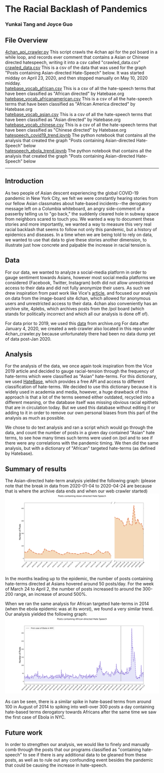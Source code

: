 # The Racial Backlash of Pandemics
### Yunkai Tang and Joyce Guo

## File Overview
[4chan_api_crawler.py](https://github.com/jguo13/ITFinalProject/blob/master/4chan_api_crawler.py)
This script crawls the 4chan api for the pol board in a while loop, and records ever comment that contains a Asian or Chinese directed hatespeech, writing it into a csv called "crawled_data.csv"
<br>
[crawled_data.csv](https://github.com/jguo13/ITFinalProject/blob/master/crawled_data.csv) This is a csv of the data that was used for the graph "Posts containing Asian-directed Hate-Speech" below. It was started midday on April 23, 2020, and then stopped manually on May 10, 2020 midday. 
<br>
[hatebase_vocab_african.csv](https://github.com/jguo13/ITFinalProject/blob/master/hatebase_vocab_african.csv) This is a csv of all the hate-speech terms that have been classified as "African directed" by Hatebase.org
<br>
[hatebase_vocab_africanamerican.csv](https://github.com/jguo13/ITFinalProject/blob/master/hatebase_vocab_africanamerican.csv) This is a csv of all the hate-speech terms that have been classified as "African America directed" by Hatebase.org
<br>
[hatebase_vocab_asian.csv](https://github.com/jguo13/ITFinalProject/blob/master/hatebase_vocab_asian.csv) This is a csv of all the hate-speech terms that have been classified as "Asian directed" by Hatebase.org
<br>
[hatebase_vocab_chinese.csv](https://github.com/jguo13/ITFinalProject/blob/master/hatebase_vocab_chinese.csv) This is a csv of all the hate-speech terms that have been classified as "Chinese directed" by Hatebase.org
<br>
[hatespeech_covid19_trend.ipynb](https://github.com/jguo13/ITFinalProject/blob/master/hatespeech_covid19_trend.ipynb) The python notebook that contains all the analysis that created the graph "Posts containing Asian-directed Hate-Speech" below
<br>
[hatespeech_ebola_trend.ipynb](https://github.com/jguo13/ITFinalProject/blob/master/hatespeech_ebola_trend.ipynb) The python notebook that contains all the analysis that created the graph "Posts containing Asian-directed Hate-Speech" below

---------------------------------------
## Introduction
As two people of Asian descent experiencing the global COVID-19 pandemic in New York City, we felt we were constantly hearing stories from our fellow Asian classmates about hate-based incidents--the derogatory message left on a Columbia whiteboard, an angry side-comment of a passerby telling us to "go back," the suddenly cleared hole in subway space from neighbors scared to touch you. We wanted a way to document these stories and more importantly, we wanted a way to measure this very real racial backlash that seems to follow not only this pandemic, but a history of epidemics and diseases. In a time when we are being told to rely on data, we wanted to use that data to give these stories another dimension, to illustrate just how concrete and palpable the increase in racial tension is. 
## Data
For our data, we wanted to analyze a social-media platform in order to gauge sentiment towards Asians, however most social media platforms we considered (Facebook, Twitter, Instagram) both did not allow unrestricted access to their data and did not fully anonymize their users. As such we drew inspiration from past work like Vice's  [article](https://www.vice.com/en_us/article/d3nbzy/we-analyzed-more-than-1-million-comments-on-4chan-hate-speech-there-has-spiked-by-40-since-2015), and focused our analysis on data from the image-board site 4chan, which allowed for anonymous users and unrestricted access to their data. 4chan also conveniently has an archive site, 4plebs, which archives posts from the /pol board (which stands for politically incorrect and which all our analysis is done off of).

For data prior to 2019, we used this [data](https://archive.org/details/4plebs-org-data-dump-2020-01) from archive.org
For data after January 4, 2020, we created a web crawler also located in this repo under 4chan_crawler.py because unfortunately there had been no data dump yet of data post-Jan 2020.

## Analysis
For the analysis of the data, we once again took inspiration from the Vice 2019 article and decided to gauge racial-tension through the frequency of hate-terms which were classified as "Asian" hate-terms.
For this dictionary, we used [HateBase](https://hatebase.org/), which provides a free API and access to different classification of hate-terms. We decided to use this dictionary because it is widely used in academia and media, however, a huge drawback of this approach is that a lot of the terms seemed either outdated, recycled into a different meaning, or the database itself was missing obvious racial epithets that are in circulation today. But we used this database without editing it or adding to it in order to remove our own personal biases from this part of the analysis as much as possible. 

We chose to do text analysis and ran a script which would go through the data, and count the number of posts in a given day contained "Asian" hate terms, to see how many times such terms were used on /pol and to see if there were any correlations with the pandemic timing. We then did the same analysis, but with a dictionary of "African" targeted hate-terms (as defined by Hatebase).

## Summary of results
The Asian-directed hate-term analysis yielded the following graph: 
(please note that the break in data from 2020-01-04 to 2020-04-24 are because that is where the archive data ends and when our web crawler started) ![image](https://github.com/jguo13/ITFinalProject/blob/master/Asian-hateterm-frequency.png)

In the months leading up to the epidemic, the number of posts containing hate-terms directed at Asians hovered around 50 posts/day. For the week of March 24 to April 2, the number of posts increased to around the 300-200 range, an increase of around 500%.

When we ran the same analysis for African targeted hate-terms in 2014 (when the ebola epidemic was at its worst), we found a very similar trend. Our analysis yielded the following graph: ![image](https://github.com/jguo13/ITFinalProject/blob/master/African-hateterm-frequency.png)

As can be seen, there is a similar spike in hate-based terms from around 100 in August of 2014 to spiking into well-over 300 posts a day containing hate-based terms derogatory towards Africans after the same time we saw the first case of Ebola in NYC. 

## Future work
In order to strengthen our analysis, we would like to finely and manually comb through the posts that our programs classified as "containing hate-speech" to see if there is any additional data to be gleaned from these posts, as well as to rule out any confounding event besides the pandemic that could be causing the increase in hate-speech.
